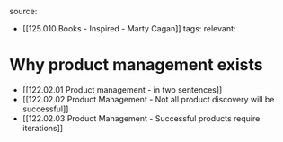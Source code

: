 source: 
- [[125.010 Books - Inspired - Marty Cagan]]
tags:
relevant:

# Why product management exists

- [[122.02.01 Product management - in two sentences]]
- [[122.02.02 Product Management - Not all product discovery will be successful]]
- [[122.02.03 Product Management - Successful products require iterations]]